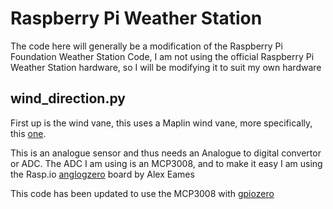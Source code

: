 # Raspberry Pi Weather Station

The code here will generally be a modification of the
Raspberry Pi Foundation Weather Station Code, I am not using the
official Raspberry Pi Weather Station hardware, so I will be
modifying it to suit my own hardware

## wind_direction.py

First up is the wind vane, this uses a Maplin wind vane, more specifically,
this [one](http://www.maplin.co.uk/p/maplin-replacement-wind-direction-sensor-for-n96fyn96gy-n81nf).

This is an analogue sensor and thus needs an Analogue to digital convertor or ADC.
The ADC I am using is an MCP3008, and to make it easy I am using the Rasp.io
[anglogzero](http://rasp.io/analogzero/) board by Alex Eames

This code has been updated to use the MCP3008 with [gpiozero](https://www.raspberrypi.org/blog/gpio-zero-a-friendly-python-api-for-physical-computing/)
